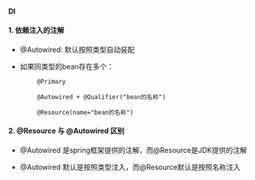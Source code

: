 #### DI
#### 1. 依赖注入的注解

* @Autowired: 默认按照类型自动装配

* 如果同类型的bean存在多个：
```
        @Primary

        @Autowired + @Qualifier("bean的名称")

        @Resource(name="bean的名称")
```

#### 2. @Resource 与 @Autowired 区别

* @Autowired 是spring框架提供的注解，而@Resource是JDK提供的注解

* @Autowired 默认是按照类型注入，而@Resource默认是按照名称注入
